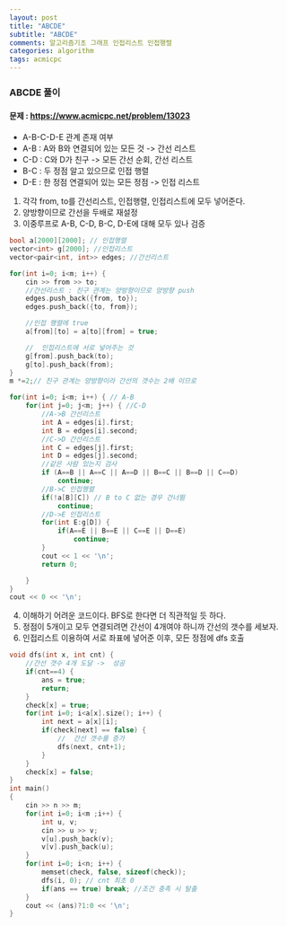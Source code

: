 ```yaml
---
layout: post
title: "ABCDE"
subtitle: "ABCDE"
comments: 알고리즘기초 그래프 인접리스트 인접행렬 
categories: algorithm
tags: acmicpc
---
```


### ABCDE 풀이
#### 문제 : https://www.acmicpc.net/problem/13023

-  A-B-C-D-E 관계 존재 여부 
-  A-B : A와 B와 연결되어 있는 모든 것 -> 간선 리스트
-  C-D : C와  D가 친구 -> 모든 간선 순회, 간선 리스트
-  B-C :  두 정점 알고 있으므로 인접 행렬
-  D-E :  한 정점 연결되어 있는 모든 정점 -> 인접 리스트

1. 각각 from, to를 간선리스트, 인접행렬, 인접리스트에 모두 넣어준다. 
2. 양방향이므로 간선을 두배로 재설정
3. 이중루프로 A-B, C-D, B-C, D-E에 대해 모두 있나 검증

```C++
bool a[2000][2000]; // 인접행렬
vector<int> g[2000]; //인접리스트
vector<pair<int, int>> edges; //간선리스트

for(int i=0; i<m; i++) {
    cin >> from >> to;
    //간선리스트 : 친구 관계는 양방향이므로 양방향 push
    edges.push_back({from, to});
    edges.push_back({to, from});

    //인접 행렬에 true
    a[from][to] = a[to][from] = true;

    //  인접리스트에 서로 넣어주는 것
    g[from].push_back(to);
    g[to].push_back(from);
}
m *=2;// 친구 관계는 양방향이라 간선의 갯수는 2배 이므로

for(int i=0; i<m; i++) { // A-B
    for(int j=0; j<m; j++) { //C-D
        //A->B 간선리스트
        int A = edges[i].first;
        int B = edges[i].second;
        //C->D 간선리스트
        int C = edges[j].first;
        int D = edges[j].second;
        //같은 사람 있는지 검사
        if (A==B || A==C || A==D || B==C || B==D || C==D) 
            continue;
        //B->C 인접행렬
        if(!a[B][C]) // B to C 없는 경우 건너뜀
            continue;
        //D->E 인접리스트
        for(int E:g[D]) {
            if(A==E || B==E || C==E || D==E) 
                continue;
        }
        cout << 1 << '\n';
        return 0;

    }
}
cout << 0 << '\n';
```

4. 이해하기 어려운 코드이다. BFS로 한다면 더 직관적일 듯 하다.
5. 정점이 5개이고 모두 연결되려면 간선이 4개여야 하니까 간선의 갯수를 세보자. 
6. 인접리스트 이용하여 서로 좌표에 넣어준 이후, 모든 정점에 dfs 호출

```C++
void dfs(int x, int cnt) {
    //간선 갯수 4개 도달 ->  성공
    if(cnt==4) {
        ans = true;
        return;
    }
    check[x] = true;
    for(int i=0; i<a[x].size(); i++) {
        int next = a[x][i];
        if(check[next] == false) {
            //  간선 갯수를 증가
            dfs(next, cnt+1);
        }
    }
    check[x] = false;
}
int main()
{
    cin >> n >> m;
    for(int i=0; i<m ;i++) {
        int u, v;
        cin >> u >> v;
        v[u].push_back(v);
        v[v].push_back(u);
    }
    for(int i=0; i<n; i++) {
        memset(check, false, sizeof(check));
        dfs(i, 0); // cnt 최초 0
        if(ans == true) break; //조건 충족 시 탈출 
    }
    cout << (ans)?1:0 << '\n';
}
```

